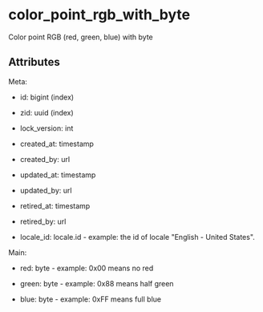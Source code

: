 # color_point_rgb_with_byte

Color point RGB (red, green, blue) with byte


## Attributes

Meta:

* id: bigint (index)

* zid: uuid (index)

* lock_version: int

* created_at: timestamp

* created_by: url

* updated_at: timestamp

* updated_by: url

* retired_at: timestamp

* retired_by: url

* locale_id: locale.id - example: the id of locale "English - United States".

Main:

* red: byte - example: 0x00 means no red

* green: byte - example: 0x88 means half green

* blue: byte - example: 0xFF means full blue


